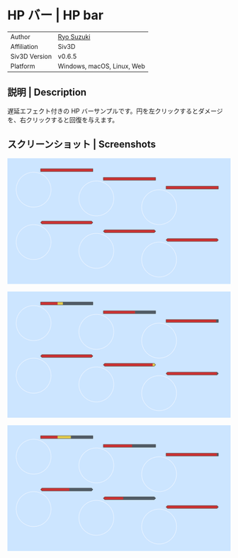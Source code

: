 # HP バー | HP bar

|               |                                              |
|:--------------|:---------------------------------------------|
| Author        | [Ryo Suzuki](https://twitter.com/Reputeless) |
| Affiliation   | Siv3D                                        |
| Siv3D Version | v0.6.5                                       |
| Platform      | Windows, macOS, Linux, Web                   |

## 説明 | Description

遅延エフェクト付きの HP バーサンプルです。円を左クリックするとダメージを、右クリックすると回復を与えます。

## スクリーンショット | Screenshots

![](Screenshot/1.png)

![](Screenshot/2.png)

![](Screenshot/3.png)
